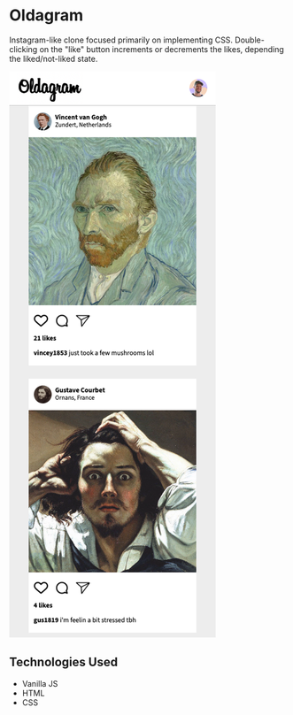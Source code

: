 # Oldagram
Instagram-like clone focused primarily on implementing CSS. Double-clicking on the "like" button increments or decrements the likes, depending the liked/not-liked state. 

![oldagram project screenshot](images/oldagram_screenshot.png)

## Technologies Used
- Vanilla JS
- HTML
- CSS